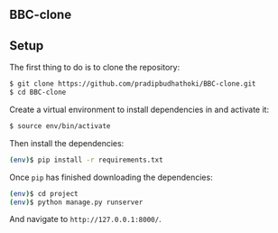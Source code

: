 ## BBC-clone

## Setup

The first thing to do is to clone the repository:

```sh
$ git clone https://github.com/pradipbudhathoki/BBC-clone.git
$ cd BBC-clone
```

Create a virtual environment to install dependencies in and activate it:

```sh
$ source env/bin/activate
```

Then install the dependencies:

```sh
(env)$ pip install -r requirements.txt
```

Once `pip` has finished downloading the dependencies:

```sh
(env)$ cd project
(env)$ python manage.py runserver
```

And navigate to `http://127.0.0.1:8000/`.
